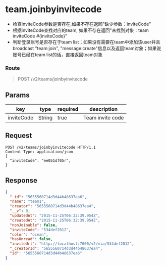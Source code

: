 # team.joinbyinvitecode

- 检查inviteCode参数是否存在,如果不存在返回"缺少参数：inviteCode"
- 根据inviteCode查找对应的team, 如果不存在返回"未找到对象：team inviteCode #{inviteCode}"
- 判断登录账号是否存在于team list；如果没有需要在team中添加该user并且broadcast "team:join", "message:create"信息以及返回team对象；如果说账号已经在team list的话，直接返回team对象

### Route
> POST /v2/teams/joinbyinvitecode

## Params
| key        | type   | required | description      |
|------------|--------|----------|------------------|
| inviteCode | String | true     | Team invite code |

## Request
```
POST /v2/teams/joinbyinvitecode HTTP/1.1
Content-Type: application/json
{
  "inviteCode": "ee051df05r",
}
```

## Response
```json
{
  "_id": "5655560714d3d44b48637ea6",
  "name": "team1",
  "creator": "5655560714d3d44b48637ea4",
  "__v": 0,
  "updatedAt": "2015-11-25T06:32:39.954Z",
  "createdAt": "2015-11-25T06:32:39.954Z",
  "nonJoinable": false,
  "inviteCode": "534def2012",
  "color": "ocean",
  "hasUnread": false,
  "inviteUrl": "http://localhost:7000/v2/via/534def2012",
  "_creatorId": "5655560714d3d44b48637ea4",
  "id": "5655560714d3d44b48637ea6"
}
```
